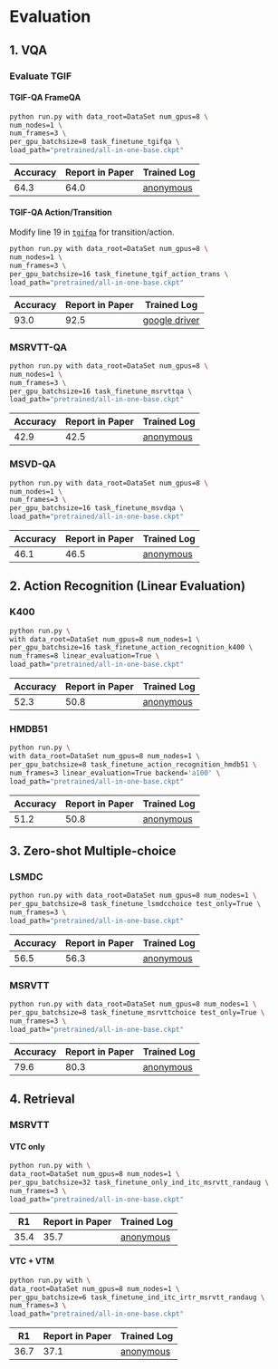 # Evaluation

## 1. VQA

### Evaluate TGIF

#### TGIF-QA FrameQA

```bash
python run.py with data_root=DataSet num_gpus=8 \
num_nodes=1 \
num_frames=3 \
per_gpu_batchsize=8 task_finetune_tgifqa \
load_path="pretrained/all-in-one-base.ckpt"
```

|  Accuracy   | Report in Paper  | Trained Log |
|  ----  | ----  | --- |
| 64.3  | 64.0 | [anonymous](anonymous) |

#### TGIF-QA Action/Transition

Modify line 19 in [`tgifqa`](AllInOne/datasets/tgifqa.py) for transition/action.

```bash
python run.py with data_root=DataSet num_gpus=8 \
num_nodes=1 \
num_frames=3 \
per_gpu_batchsize=16 task_finetune_tgif_action_trans \
load_path="pretrained/all-in-one-base.ckpt"
```

|  Accuracy   | Report in Paper  | Trained Log |
|  ----  | ----  | --- |
| 93.0  | 92.5 | [google driver](https://drive.google.com/file/d/1GQLvIKpEC_flfOFx9GA7c7Ks26cfcvcK/view?usp=sharing) |


### MSRVTT-QA

```bash
python run.py with data_root=DataSet num_gpus=8 \
num_nodes=1 \
num_frames=3 \
per_gpu_batchsize=16 task_finetune_msrvttqa \
load_path="pretrained/all-in-one-base.ckpt"
```

|  Accuracy   | Report in Paper  | Trained Log |
|  ----  | ----  | --- |
| 42.9  | 42.5 | [anonymous](anonymous) |

### MSVD-QA
```bash
python run.py with data_root=DataSet num_gpus=8 \
num_nodes=1 \
num_frames=3 \
per_gpu_batchsize=16 task_finetune_msvdqa \
load_path="pretrained/all-in-one-base.ckpt"
```

|  Accuracy   | Report in Paper  | Trained Log |
|  ----  | ----  | --- |
| 46.1  | 46.5 | [anonymous](anonymous) |


## 2. Action Recognition (Linear Evaluation)

### K400
```bash
python run.py \
with data_root=DataSet num_gpus=8 num_nodes=1 \
per_gpu_batchsize=16 task_finetune_action_recognition_k400 \
num_frames=8 linear_evaluation=True \
load_path="pretrained/all-in-one-base.ckpt"
```

|Accuracy|Report in Paper| Trained Log |
| ---- |---- | --- |
| 52.3  | 50.8 | [anonymous](anonymous) |

### HMDB51
```bash
python run.py \
with data_root=DataSet num_gpus=8 num_nodes=1 \
per_gpu_batchsize=8 task_finetune_action_recognition_hmdb51 \
num_frames=3 linear_evaluation=True backend='a100' \
load_path="pretrained/all-in-one-base.ckpt"
```


|  Accuracy   | Report in Paper  | Trained Log |
|  ----  | ----  | --- |
| 51.2 | 50.8 | [anonymous](anonymous) |


## 3. Zero-shot Multiple-choice

### LSMDC

```bash
python run.py with data_root=DataSet num_gpus=8 num_nodes=1 \
per_gpu_batchsize=8 task_finetune_lsmdcchoice test_only=True \
num_frames=3 \
load_path="pretrained/all-in-one-base.ckpt"
```

|  Accuracy   | Report in Paper  | Trained Log |
|  ----  | ----  | --- |
| 56.5 | 56.3 | [anonymous](anonymous) |


### MSRVTT

```bash
python run.py with data_root=DataSet num_gpus=8 num_nodes=1 \
per_gpu_batchsize=8 task_finetune_msrvttchoice test_only=True \
num_frames=3 \
load_path="pretrained/all-in-one-base.ckpt"
```

|  Accuracy   | Report in Paper  | Trained Log |
|  ----  | ----  | --- |
| 79.6 | 80.3 | [anonymous](anonymous) |

## 4. Retrieval

### MSRVTT
#### VTC only
```bash
python run.py with \
data_root=DataSet num_gpus=8 num_nodes=1 \
per_gpu_batchsize=32 task_finetune_only_ind_itc_msrvtt_randaug \
num_frames=3 \
load_path="pretrained/all-in-one-base.ckpt"
```

|  R1   | Report in Paper  | Trained Log |
|  ----  | ----  | --- |
| 35.4 | 35.7 | [anonymous](anonymous) |

#### VTC + VTM

```bash
python run.py with \
data_root=DataSet num_gpus=8 num_nodes=1 \
per_gpu_batchsize=6 task_finetune_ind_itc_irtr_msrvtt_randaug \
num_frames=3 \
load_path="pretrained/all-in-one-base.ckpt"
```

|  R1   | Report in Paper  | Trained Log |
|  ----  | ----  | --- |
| 36.7 | 37.1 | [anonymous](anonymous) |